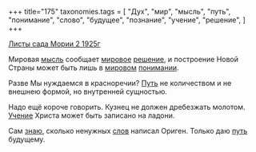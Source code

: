 +++
title="175"
taxonomies.tags = [
 "Дух",
 "мир",
 "мысль",
 "путь",
 "понимание",
 "слово",
 "будущее",
 "познание",
 "учение",
 "решение",
]
+++

[Листы сада Мории 2 1925г](/agni/1925)

Мировая [мысль](/tags/мысль) сообщает [мировое](/tags/мир) [решение](/tags/решение), и построение Новой Страны может быть лишь в [мировом](/tags/мир) [понимании](/tags/понимание).   

Разве Мы нуждаемся в красноречии? [Путь](/tags/слово) не количеством и не внешнею формой, но внутренней сущностью.   

Надо ещё короче говорить. Кузнец не должен дребезжать молотом. [Учение](/tags/учение) Христа может быть записано на ладони.   

Сам [знаю](/tags/познание), сколько ненужных [слов](/tags/слово) написал Ориген. Только даю [путь](/tags/путь) будущему.   

